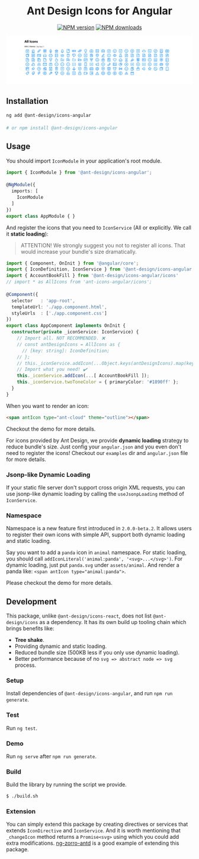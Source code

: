 <h1 align="center">
Ant Design Icons for Angular
</h1>

<div align="center">

[![NPM version](https://img.shields.io/npm/v/@ant-design/icons-angular.svg?style=flat)](https://npmjs.org/package/@ant-design/icons-angular)
[![NPM downloads](http://img.shields.io/npm/dm/@ant-design/icons-angular.svg?style=flat)](https://npmjs.org/package/@ant-design/icons-angular)

</div>

![](./demo.png)

## Installation

```bash
ng add @ant-design/icons-angular

# or npm install @ant-design/icons-angular
```

## Usage

You should import `IconModule` in your application's root module.

```ts
import { IconModule } from '@ant-design/icons-angular';

@NgModule({
  imports: [
    IconModule
  ]
})
export class AppModule { }
```

And register the icons that you need to `IconService` (All or explicitly. We call it **static loading**):

> ATTENTION! We strongly suggest you not to register all icons. That would increase your bundle's size dramatically.

```ts
import { Component, OnInit } from '@angular/core';
import { IconDefinition, IconService } from '@ant-design/icons-angular';
import { AccountBookFill } from '@ant-design/icons-angular/icons'
// import * as AllIcons from 'ant-icons-angular/icons';

@Component({
  selector   : 'app-root',
  templateUrl: './app.component.html',
  styleUrls  : ['./app.component.css']
})
export class AppComponent implements OnInit {
  constructor(private _iconService: IconService) {
    // Import all. NOT RECOMMENDED. ❌
    // const antDesignIcons = AllIcons as {
      // [key: string]: IconDefinition;
    // };
    // this._iconService.addIcon(...Object.keys(antDesignIcons).map(key => antDesignIcons[key]));
    // Import what you need! ✔️
    this._iconService.addIcon(...[ AccountBookFill ]);
    this._iconService.twoToneColor = { primaryColor: '#1890ff' };
  }
}
```

When you want to render an icon:

```html
<span antIcon type="ant-cloud" theme="outline"></span>
```

Checkout the demo for more details.

For icons provided by Ant Design, we provide **dynamic loading** strategy to reduce bundle's size. Just config your `angular.json` and you even don't need to register the icons! Checkout our `examples` dir and `angular.json` file for more details.

### Jsonp-like Dynamic Loading

If your static file server don't support cross origin XML requests, you can use jsonp-like dynamic loading by calling the `useJsonpLoading` method of `IconService`.

### Namespace

Namespace is a new feature first introduced in `2.0.0-beta.2`. It allows users to register their own icons with simple API, support both dynamic loading and static loading.

Say you want to add a `panda` icon in `animal` namespace. For static loading, you should call `addIconLiteral('animal:panda', '<svg>...</svg>')`. For dynamic loading, just put `panda.svg` under `assets/animal`. And render a panda like: `<span antIcon type="animal:panda">`.

Please checkout the demo for more details.

## Development

This package, unlike `@ant-design/icons-react`, does not list `@ant-design/icons` as a dependency. It has its own build up tooling chain which brings benefits like:

* **Tree shake**.
* Providing dynamic and static loading.
* Reduced bundle size (500KB less if you only use dynamic loading).
* Better performance because of no `svg => abstract node => svg` process.

### Setup

Install dependencies of `@ant-design/icons-angular`, and run `npm run generate`.

### Test

Run `ng test`.

### Demo

Run `ng serve` after `npm run generate`.

### Build

Build the library by running the script we provide.

```bash
$ ./build.sh
```

### Extension

You can simply extend this package by creating directives or services that extends `IconDirective` and `IconService`. And it is worth mentioning that `_changeIcon` method returns a `Promise<svg>` using which you could add extra modifications. [ng-zorro-antd](https://github.com/NG-ZORRO/ng-zorro-antd/tree/master/components/icon) is a good example of extending this package.
